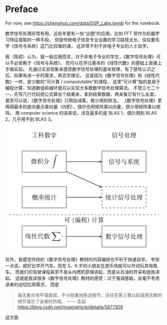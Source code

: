 # Preface

For now, see https://chenshuo.com/data/DSP_Labs.ipynb for the notebook.

数字信号处理非常有用，近些年更有一些“出圈”的应用，比如 FFT 常作为机器学习特征提取的一种手段。
但是传统电子信息专业设置的学习路径太长，往往要先学《信号与系统》这门比较难的课，
这非常不利于非电子专业的人士自学。

我（陈硕）认为，就一般应用而言，对于非电子专业的学生，《数字信号处理》可以不必依赖于《信号与系统》，
而可以在学过基本的《线性代数》的基础上直接上手做实验。
先通过实验现象来感受数字信号处理的基本规律，有了感性认识之后，如果有进一步的需求，再去学理论。
这是因为《数字信号处理》和《线性代数》一样，是少数的“可计算 / compututable”的课程，
这里“可计算”指的是易于编程计算，知道数组和循环就可以实现大多数数字信号处理算法。
不管三七二十一，先写几行代码把公式算出个结果来，拿到结果数据，再来看它有什么名堂。
甚至可以说，《数字信号处理》只用加减乘，极少用到除法。
《数字信号处理》里用得最多的是向量点乘向量（内积），偶尔也用矩阵乘以向量，很少用矩阵乘以矩阵。
用 computer science 的话来说，涉及最多的是 BLAS 1，偶尔用到 BLAS 2，几乎用不到 BLAS 3。

![](data/courses.png)

另外，我感觉传统的《数字信号处理》教材的内容编排也不利于快速自学。
夸张一点说，就好比学开汽车。现在 5、6 岁的小朋友在游乐场就可以开动玩具电瓶车。
而我们的驾驶课程甚至不是从内燃机原理讲起，而是从石油的开采和提炼讲起。
这就是我读很多《数字信号处理》教材的感受：过于强调基础，丝毫不考虑读者的迫切应用需求，
而是

> 毫无重点地平铺直叙，不分轻重地陈述细节，往往在第三章以前就用无聊的细节谋杀了读者的热情。 —— 孟岩 https://blog.csdn.net/myan/article/details/5877305

这方面

```{tableofcontents}
```
